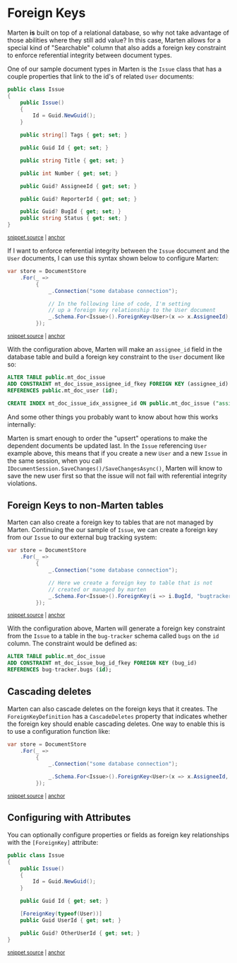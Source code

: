# Foreign Keys

Marten **is** built on top of a relational database, so why not take advantage of those abilities
where they still add value? In this case, Marten allows for a special kind of "Searchable" column
that also adds a foreign key constraint to enforce referential integrity between document types.

One of our sample document types in Marten is the `Issue` class that has
a couple properties that link to the id's of related `User` documents:

<!-- snippet: sample_Issue -->
<a id='snippet-sample_issue'></a>
```cs
public class Issue
{
    public Issue()
    {
        Id = Guid.NewGuid();
    }

    public string[] Tags { get; set; }

    public Guid Id { get; set; }

    public string Title { get; set; }

    public int Number { get; set; }

    public Guid? AssigneeId { get; set; }

    public Guid? ReporterId { get; set; }

    public Guid? BugId { get; set; }
    public string Status { get; set; }
}
```
<sup><a href='https://github.com/JasperFx/marten/blob/master/src/Marten.Testing/Documents/Issue.cs#L5-L29' title='Snippet source file'>snippet source</a> | <a href='#snippet-sample_issue' title='Start of snippet'>anchor</a></sup>
<!-- endSnippet -->

If I want to enforce referential integrity between the `Issue` document and the `User` documents,
I can use this syntax shown below to configure Marten:

<!-- snippet: sample_configure-foreign-key -->
<a id='snippet-sample_configure-foreign-key'></a>
```cs
var store = DocumentStore
    .For(_ =>
         {
             _.Connection("some database connection");

             // In the following line of code, I'm setting
             // up a foreign key relationship to the User document
             _.Schema.For<Issue>().ForeignKey<User>(x => x.AssigneeId);
         });
```
<sup><a href='https://github.com/JasperFx/marten/blob/master/src/Marten.Testing/Examples/ForeignKeyExamples.cs#L11-L21' title='Snippet source file'>snippet source</a> | <a href='#snippet-sample_configure-foreign-key' title='Start of snippet'>anchor</a></sup>
<!-- endSnippet -->

With the configuration above, Marten will make an `assignee_id` field in the database table and build a
foreign key constraint to the `User` document like so:

```sql
ALTER TABLE public.mt_doc_issue
ADD CONSTRAINT mt_doc_issue_assignee_id_fkey FOREIGN KEY (assignee_id)
REFERENCES public.mt_doc_user (id);

CREATE INDEX mt_doc_issue_idx_assignee_id ON public.mt_doc_issue ("assignee_id");
```

And some other things you probably want to know about how this works internally:

Marten is smart enough to order the "upsert" operations to make the dependent documents be updated last.
In the `Issue` referencing `User` example above, this means that if you create a new `User` and a new
`Issue` in the same session, when you call `IDocumentSession.SaveChanges()/SaveChangesAsync()`, Marten will know
to save the new user first so that the issue will not fail with referential integrity violations.

## Foreign Keys to non-Marten tables

Marten can also create a foreign key to tables that are not managed by Marten. Continuing the our sample
of `Issue`, we can create a foreign key from our `Issue` to our external bug tracking system:

<!-- snippet: sample_configure-external-foreign-key -->
<a id='snippet-sample_configure-external-foreign-key'></a>
```cs
var store = DocumentStore
    .For(_ =>
         {
             _.Connection("some database connection");

             // Here we create a foreign key to table that is not
             // created or managed by marten
             _.Schema.For<Issue>().ForeignKey(i => i.BugId, "bugtracker", "bugs", "id");
         });
```
<sup><a href='https://github.com/JasperFx/marten/blob/master/src/Marten.Testing/Examples/ForeignKeyExamples.cs#L29-L39' title='Snippet source file'>snippet source</a> | <a href='#snippet-sample_configure-external-foreign-key' title='Start of snippet'>anchor</a></sup>
<!-- endSnippet -->

With the configuration above, Marten will generate a foreign key constraint from the `Issue` to a table in the
`bug-tracker` schema called `bugs` on the `id` column.  The constraint would be defined as:

```sql
ALTER TABLE public.mt_doc_issue
ADD CONSTRAINT mt_doc_issue_bug_id_fkey FOREIGN KEY (bug_id)
REFERENCES bug-tracker.bugs (id);
```

## Cascading deletes

Marten can also cascade deletes on the foreign keys that it creates.  The `ForeignKeyDefinition` has a
`CascadeDeletes` property that indicates whether the foreign key should enable cascading deletes.  One way
to enable this is to use a configuration function like:

<!-- snippet: sample_cascade_deletes_with_config_func -->
<a id='snippet-sample_cascade_deletes_with_config_func'></a>
```cs
var store = DocumentStore
    .For(_ =>
         {
             _.Connection("some database connection");

             _.Schema.For<Issue>().ForeignKey<User>(x => x.AssigneeId, fkd => fkd.OnDelete = CascadeAction.Cascade);
         });
```
<sup><a href='https://github.com/JasperFx/marten/blob/master/src/Marten.Testing/Examples/ForeignKeyExamples.cs#L44-L52' title='Snippet source file'>snippet source</a> | <a href='#snippet-sample_cascade_deletes_with_config_func' title='Start of snippet'>anchor</a></sup>
<!-- endSnippet -->

## Configuring with Attributes

You can optionally configure properties or fields as foreign key relationships with the `[ForeignKey]` attribute:

<!-- snippet: sample_issue-with-fk-attribute -->
<a id='snippet-sample_issue-with-fk-attribute'></a>
```cs
public class Issue
{
    public Issue()
    {
        Id = Guid.NewGuid();
    }

    public Guid Id { get; set; }

    [ForeignKey(typeof(User))]
    public Guid UserId { get; set; }

    public Guid? OtherUserId { get; set; }
}
```
<sup><a href='https://github.com/JasperFx/marten/blob/master/src/DocumentDbTests/ForeignKeys/configuring_foreign_key_fields.cs#L67-L83' title='Snippet source file'>snippet source</a> | <a href='#snippet-sample_issue-with-fk-attribute' title='Start of snippet'>anchor</a></sup>
<!-- endSnippet -->
